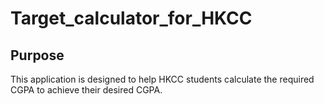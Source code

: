 # Target_calculator_for_HKCC

## Purpose
This application is designed to help HKCC students calculate the required CGPA to achieve their desired CGPA.

